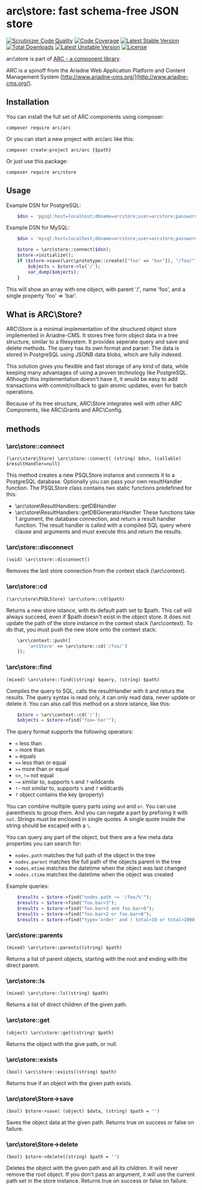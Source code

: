 # arc\store: fast schema-free JSON store

[![Scrutinizer Code Quality](https://scrutinizer-ci.com/g/Ariadne-CMS/arc-store/badges/quality-score.png?b=master)](https://scrutinizer-ci.com/g/Ariadne-CMS/arc-store/?branch=master)
[![Code Coverage](https://scrutinizer-ci.com/g/Ariadne-CMS/arc-store/badges/coverage.png?b=master)](https://scrutinizer-ci.com/g/Ariadne-CMS/arc-store/)
[![Latest Stable Version](https://poser.pugx.org/arc/store/v/stable.svg)](https://packagist.org/packages/arc/store)
[![Total Downloads](https://poser.pugx.org/arc/store/downloads.svg)](https://packagist.org/packages/arc/store)
[![Latest Unstable Version](https://poser.pugx.org/arc/store/v/unstable.svg)](https://packagist.org/packages/arc/store)
[![License](https://poser.pugx.org/arc/store/license.svg)](https://packagist.org/packages/arc/store)

arc\store is part of [ARC - a component library](http://www.github.com/Ariadne-CMS/arc-arc/). 

ARC is a spinoff from the Ariadne Web Application Platform and Content Management System
[http://www.ariadne-cms.org/](http://www.ariadne-cms.org/).

## Installation

You can install the full set of ARC components using composer:

    composer require arc/arc

Or you can start a new project with arc/arc like this:

    composer create-project arc/arc {$path}

Or just use this package:

    composer require arc/store

## Usage

Example DSN for PostgreSQL:
```php
	$dsn = 'pgsql:host=localhost;dbname=arcstore;user=arcstore;password=arcstore';
```

Example DSN for MySQL:
```php
	$dsn = 'mysql:host=localhost;dbname=arcstore;user=arcstore;password=arcstore';
```

```php
    $store = \arc\store::connect($dsn);
    $store->initialize();
    if ($store->save(\arc\prototype::create(["foo" => "bar"]), "/foo/")) {
        $objects = $store->ls('/');
        var_dump($objects);
    }
```

This will show an array with one object, with parent '/', name 'foo', and a single property 'foo' => 'bar'.


## What is ARC\Store?

ARC\Store is a minimal implementation of the structured object store implemented in Ariadne-CMS. It stores free form object data in a tree structure, similar to a filesystem. It provides seperate query and save and delete methods. The query has its own format and parser. The data is stored in PostgreSQL using JSONB data blobs, which are fully indexed.

This solution gives you flexible and fast storage of any kind of data, while keeping many advantages of using a proven technology like PostgreSQL. Although this implementation doesn't have it, it would be easy to add transactions with commit/rollback to gain atomic updates, even for batch operations.

Because of its tree structure, ARC\Store integrates well with other ARC Components, like ARC\Grants and ARC\Config.

## methods

### \arc\store::connect
	(\arc\store\Store) \arc\store::connect( (string) $dsn, (callable) $resultHandler=null)

This method creates a new PSQLStore instance and connects it to a PostgreSQL database. Optionally you can pass your own resultHandler function. The PSQLStore class contains two static functions predefined for this:
- \arc\store\ResultHandlers::getDBHandler
- \arc\store\ResultHandlers::getDBGeneratorHandler
These functions take 1 argument, the database connection, and return a result handler function. The result handler is called with a compiled SQL query where clause and arguments and must execute this and return the results.

### \arc\store::disconnect
	(void) \arc\store::disconnect()

Removes the last store connection from the context stack (\arc\context).

### \arc\store::cd
	(\arc\store\PSQLStore) \arc\store::cd($path)

Returns a new store istance, with its default path set to $path. This call will always succeed, even if $path doesn't exist in the object store. It does not update the path of the store instance in the context stack (\arc\context). To do that, you must push the new store onto the context stack:

```php
	\arc\context::push([
		'arcStore' => \arc\store::cd('/foo/')
	]);
```

### \arc\store::find
	(mixed) \arc\store::find((string) $query, (string) $path)

Compiles the query to SQL, calls the resultHandler with it and returs the results. The query syntax is read only, it can only read data, never update or delete it.
You can also call this method on a store istance, like this:

```php
	$store = \arc\context::cd('/');
	$objects = $store->find("foo='bar'");
```

The query format supports the following operators:

- `<` less than
- `>` more than
- `=` equals
- `<=` less than or equal
- `>=` more than or equal
- `<>`, `!=` not equal
- `~=` similar to, supports `%` and `?` wildcards
- `!~` not similar to, supports `%` and `?` wildcards
- `?` object contains the key (property)

You can combine multiple query parts using `and` and `or`. You can use parenthesis to group them. And you can negate a part by prefixing it with `not`. Strings must be enclosed in single quotes. A single quote inside the string should be escaped with a `\`.

You can query any part of the object, but there are a few meta data properties you can search for:
- `nodes.path` matches the full path of the object in the tree
- `nodes.parent` matches the full path of the objects parent in the tree
- `nodes.mtime` matches the datetime when the object was last changed
- `nodes.ctime` matches the datetime when the object was created

Example queries:

```php
    $results = $store->find("nodes.path ~= '/foo/%'"); 
    $results = $store->find("foo.bar>3"); 
    $results = $store->find("foo.bar>3 and foo.bar<6");
    $results = $store->find("foo.bar<2 or foo.bar>8");
    $results = $store->find("type='order' and ( total<10 or total>1000 )");
```

### \arc\store::parents
	(mixed) \arc\store::parents((string) $path)

Returns a list of parent objects, starting with the root and ending with the direct parent.

### \arc\store::ls
	(mixed) \arc\store::ls((string) $path)

Returns a list of direct children of the given path.

### \arc\store::get
	(object) \arc\store::get((string) $path)

Returns the object with the give path, or null.

### \arc\store::exists
	(bool) \arc\store::exists((string) $path)

Returns true if an object with the given path exists.

### \arc\store\Store->save
	(bool) $store->save( (object) $data, (string) $path = '')

Saves the object data at the given path. Returns true on success or false on failure.

### \arc\store\Store->delete
	(bool) $store->delete((string) $path = '')

Deletes the object with the given path and all its children. It will never remove the root object. If you don't pass an argument, it will use the current path set in the store instance. Returns true on success or false on failure.
